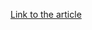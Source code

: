 [Link to the article](https://fieldeffect.com/blog/clop-ransomware-claims-responsibility-for-cleo-compromises)
